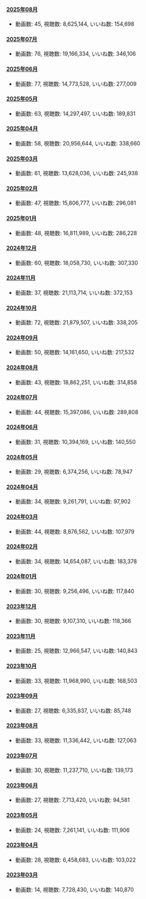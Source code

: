 #### [2025年08月](videos/202508 "wikilink")

-   動画数: 45, 視聴数: 8,625,144, いいね数: 154,698

#### [2025年07月](videos/202507 "wikilink")

-   動画数: 76, 視聴数: 19,166,334, いいね数: 346,106

#### [2025年06月](videos/202506 "wikilink")

-   動画数: 77, 視聴数: 14,773,528, いいね数: 277,009

#### [2025年05月](videos/202505 "wikilink")

-   動画数: 63, 視聴数: 14,297,497, いいね数: 189,831

#### [2025年04月](videos/202504 "wikilink")

-   動画数: 58, 視聴数: 20,956,644, いいね数: 338,660

#### [2025年03月](videos/202503 "wikilink")

-   動画数: 61, 視聴数: 13,628,036, いいね数: 245,938

#### [2025年02月](videos/202502 "wikilink")

-   動画数: 47, 視聴数: 15,806,777, いいね数: 296,081

#### [2025年01月](videos/202501 "wikilink")

-   動画数: 48, 視聴数: 16,811,989, いいね数: 286,228

#### [2024年12月](videos/202412 "wikilink")

-   動画数: 60, 視聴数: 18,058,730, いいね数: 307,330

#### [2024年11月](videos/202411 "wikilink")

-   動画数: 37, 視聴数: 21,113,714, いいね数: 372,153

#### [2024年10月](videos/202410 "wikilink")

-   動画数: 72, 視聴数: 21,879,507, いいね数: 338,205

#### [2024年09月](videos/202409 "wikilink")

-   動画数: 50, 視聴数: 14,161,650, いいね数: 217,532

#### [2024年08月](videos/202408 "wikilink")

-   動画数: 43, 視聴数: 18,862,251, いいね数: 314,858

#### [2024年07月](videos/202407 "wikilink")

-   動画数: 44, 視聴数: 15,397,086, いいね数: 289,808

#### [2024年06月](videos/202406 "wikilink")

-   動画数: 31, 視聴数: 10,394,169, いいね数: 140,550

#### [2024年05月](videos/202405 "wikilink")

-   動画数: 29, 視聴数: 6,374,256, いいね数: 78,947

#### [2024年04月](videos/202404 "wikilink")

-   動画数: 34, 視聴数: 9,261,791, いいね数: 97,902

#### [2024年03月](videos/202403 "wikilink")

-   動画数: 44, 視聴数: 8,876,562, いいね数: 107,979

#### [2024年02月](videos/202402 "wikilink")

-   動画数: 34, 視聴数: 14,654,087, いいね数: 183,378

#### [2024年01月](videos/202401 "wikilink")

-   動画数: 30, 視聴数: 9,256,496, いいね数: 117,840

#### [2023年12月](videos/202312 "wikilink")

-   動画数: 30, 視聴数: 9,107,310, いいね数: 118,366

#### [2023年11月](videos/202311 "wikilink")

-   動画数: 25, 視聴数: 12,966,547, いいね数: 140,843

#### [2023年10月](videos/202310 "wikilink")

-   動画数: 33, 視聴数: 11,968,990, いいね数: 168,503

#### [2023年09月](videos/202309 "wikilink")

-   動画数: 27, 視聴数: 6,335,837, いいね数: 85,748

#### [2023年08月](videos/202308 "wikilink")

-   動画数: 33, 視聴数: 11,336,442, いいね数: 127,063

#### [2023年07月](videos/202307 "wikilink")

-   動画数: 30, 視聴数: 11,237,710, いいね数: 139,173

#### [2023年06月](videos/202306 "wikilink")

-   動画数: 27, 視聴数: 7,713,420, いいね数: 94,581

#### [2023年05月](videos/202305 "wikilink")

-   動画数: 24, 視聴数: 7,261,141, いいね数: 111,906

#### [2023年04月](videos/202304 "wikilink")

-   動画数: 28, 視聴数: 6,458,683, いいね数: 103,022

#### [2023年03月](videos/202303 "wikilink")

-   動画数: 14, 視聴数: 7,728,430, いいね数: 140,870

